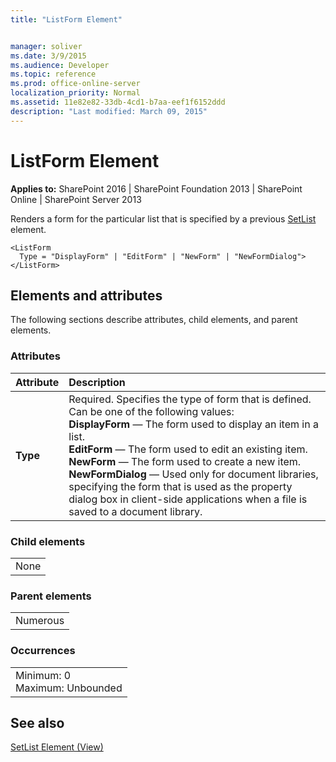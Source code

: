 ```yaml
---
title: "ListForm Element"


manager: soliver
ms.date: 3/9/2015
ms.audience: Developer
ms.topic: reference
ms.prod: office-online-server
localization_priority: Normal
ms.assetid: 11e82e82-33db-4cd1-b7aa-eef1f6152ddd
description: "Last modified: March 09, 2015"
---
```


# ListForm Element

 
  
 **Applies to:** SharePoint 2016 | SharePoint Foundation 2013 | SharePoint Online | SharePoint Server 2013
  
Renders a form for the particular list that is specified by a previous [SetList](setlist-element-view.md) element. 
  
```
<ListForm
  Type = "DisplayForm" | "EditForm" | "NewForm" | "NewFormDialog">
</ListForm>
```

## Elements and attributes

The following sections describe attributes, child elements, and parent elements.

### Attributes

|**Attribute**|**Description**|
|:-----|:-----|
|**Type** <br/> |Required. Specifies the type of form that is defined. Can be one of the following values:  <br/> **DisplayForm** — The form used to display an item in a list.  <br/> **EditForm** — The form used to edit an existing item.  <br/> **NewForm** — The form used to create a new item.  <br/> **NewFormDialog** — Used only for document libraries, specifying the form that is used as the property dialog box in client-side applications when a file is saved to a document library.  <br/> |
   
### Child elements

||
|:-----|
|None |
   
### Parent elements

||
|:-----|
|Numerous |
   
### Occurrences

||
|:-----|
|Minimum: 0  <br/> Maximum: Unbounded  <br/> |
   
## See also



[SetList Element (View)](setlist-element-view.md)

